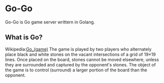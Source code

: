 Go-Go
=====

Go-Go is Go game server writtern in Golang.

What is Go?
-----------

Wikipedia:[Go_(game)]( http://en.wikipedia.org/wiki/Go_(game) )
    The game is played by two players who alternately place black and white stones
    on the vacant intersections of a grid of 19×19 lines. Once placed on the board,
    stones cannot be moved elsewhere, unless they are surrounded and captured by 
    the opponent's stones. The object of the game is to control (surround) a larger
    portion of the board than the opponent.

